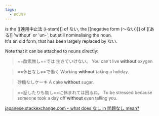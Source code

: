 ```yaml
---
tags:
  - noun＋
---
```

is the [[連用中止法 (i-stem)]] of ない, the [[negative form (〜ない)]] of [[ある]]
'without' or 'un-', but still nominalising the noun.  
It's an old form, that has been largely replaced by ない.  

Note that it can be attached to nouns directly:
>==酸素無し==では 生きていけない。
>You can't live **without** oxygen

>==休日なし==で働く
>Working **without** taking a holiday.

>砂糖なしケーキ
>A cake **without** sugar.

>==話したりも無し==に休まれては困るね。
>To be stressed because someone took a day off **without** even telling you.

[japanese.stackexchange.com - what does なし in 問題なし mean?](https://japanese.stackexchange.com/questions/17896/what-does-%E3%81%AA%E3%81%97-in-%E5%95%8F%E9%A1%8C%E3%81%AA%E3%81%97-mean)